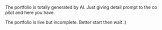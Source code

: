 The portfolio is totally generated by AI.
Just giving detail prompt to the co pilot and here you have.

The portfolio is live but incomplete. Better start then wait :)
